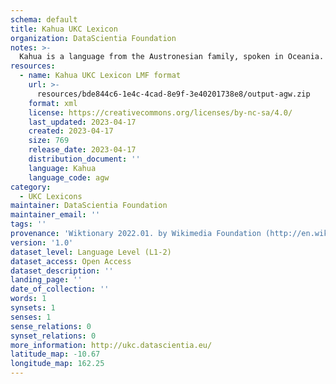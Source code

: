 ```yaml
---
schema: default
title: Kahua UKC Lexicon
organization: DataScientia Foundation
notes: >-
  Kahua is a language from the Austronesian family, spoken in Oceania. The UKC Lexicon of Kahua is represented as a lexico-semantic network. It consists of words, word senses, synsets, as well as sense-level and synset-level relationships.
resources:
  - name: Kahua UKC Lexicon LMF format
    url: >-
      resources/bde844c6-1e4c-4cad-8e9f-3e40201738e8/output-agw.zip
    format: xml
    license: https://creativecommons.org/licenses/by-nc-sa/4.0/
    last_updated: 2023-04-17
    created: 2023-04-17
    size: 769
    release_date: 2023-04-17
    distribution_document: ''
    language: Kahua
    language_code: agw
category:
  - UKC Lexicons
maintainer: DataScientia Foundation
maintainer_email: ''
tags: ''
provenance: 'Wiktionary 2022.01. by Wikimedia Foundation (http://en.wiktionary.org); Princeton WordNet 2.1 by Princeton University (https://wordnet.princeton.edu)'
version: '1.0'
dataset_level: Language Level (L1-2)
dataset_access: Open Access
dataset_description: ''
landing_page: ''
date_of_collection: ''
words: 1
synsets: 1
senses: 1
sense_relations: 0
synset_relations: 0
more_information: http://ukc.datascientia.eu/
latitude_map: -10.67
longitude_map: 162.25
---
```

